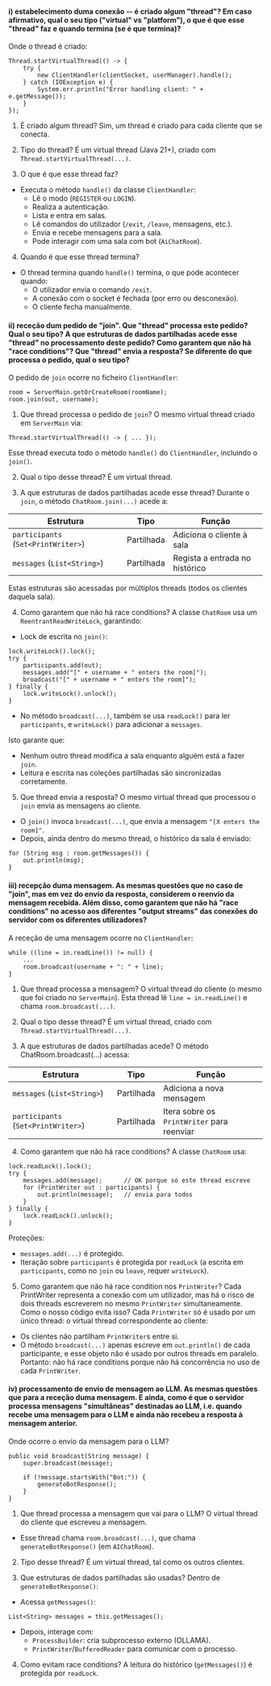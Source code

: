 #### i) estabelecimento duma conexão -- é criado algum "thread"? Em caso afirmativo, qual o seu tipo ("virtual" vs "platform"), o que é que esse "thread" faz e quando termina (se é que termina)?

Onde o thread é criado:
```
Thread.startVirtualThread(() -> {
    try {
        new ClientHandler(clientSocket, userManager).handle();
    } catch (IOException e) {
        System.err.println("Error handling client: " + e.getMessage());
    }
});
```
1. É criado algum thread?
Sim, um thread é criado para cada cliente que se conecta.

2. Tipo do thread?
É um virtual thread (Java 21+), criado com `Thread.startVirtualThread(...)`.

3. O que é que esse thread faz?
- Executa o método `handle()` da classe `ClientHandler`:
    - Lê o modo (`REGISTER` ou `LOGIN`).
    - Realiza a autenticação.
    - Lista e entra em salas.
    - Lê comandos do utilizador (`/exit`, `/leave`, mensagens, etc.).
    - Envia e recebe mensagens para a sala.
    - Pode interagir com uma sala com bot (`AiChatRoom`).

4. Quando é que esse thread termina?
- O thread termina quando `handle()` termina, o que pode acontecer quando:
    - O utilizador envia o comando `/exit`.
    - A conexão com o socket é fechada (por erro ou desconexão).
    - O cliente fecha manualmente.

#### ii) receção dum pedido de "join". Que "thread" processa este pedido? Qual o seu tipo? A que estruturas de dados partilhadas acede esse "thread" no processamento deste pedido? Como garantem que não há "race conditions"? Que "thread" envia a resposta? Se diferente do que processa o pedido, qual o seu tipo?

O pedido de `join` ocorre no ficheiro `ClientHandler`:
```
room = ServerMain.getOrCreateRoom(roomName);
room.join(out, username);
```
1. Que thread processa o pedido de `join`?
O mesmo virtual thread criado em `ServerMain` via:
```
Thread.startVirtualThread(() -> { ... });
```
Esse thread executa todo o método `handle()` do `ClientHandler`, incluindo o `join()`.

2. Qual o tipo desse thread?
É um virtual thread.

3. A que estruturas de dados partilhadas acede esse thread?
Durante o `join`, o método `ChatRoom.join(...)` acede a:

| Estrutura                           | Tipo       | Função                         |
| ----------------------------------- | ---------- | ------------------------------ |
| `participants` (`Set<PrintWriter>`) | Partilhada | Adiciona o cliente à sala      |
| `messages` (`List<String>`)         | Partilhada | Regista a entrada no histórico |

Estas estruturas são acessadas por múltiplos threads (todos os clientes daquela sala).

4. Como garantem que não há race conditions?
A classe `ChatRoom` usa um `ReentrantReadWriteLock`, garantindo:
- Lock de escrita no `join()`:
```
lock.writeLock().lock();
try {
    participants.add(out);
    messages.add("[" + username + " enters the room]");
    broadcast("[" + username + " enters the room]");
} finally {
    lock.writeLock().unlock();
}
```
- No método `broadcast(...)`, também se usa `readLock()` para ler `participants`, e `writeLock()` para adicionar a `messages`.

Isto garante que:
- Nenhum outro thread modifica a sala enquanto alguém está a fazer `join`.
- Leitura e escrita nas coleções partilhadas são sincronizadas corretamente.

5. Que thread envia a resposta?
O mesmo virtual thread que processou o `join` envia as mensagens ao cliente.
- O `join()` invoca `broadcast(...)`, que envia a mensagem `"[X enters the room]"`.
- Depois, ainda dentro do mesmo thread, o histórico da sala é enviado:
```
for (String msg : room.getMessages()) {
    out.println(msg);
}
```

#### iii) recepção duma mensagem. As mesmas questões que no caso de "join", mas em vez do envio da resposta, considerem o reenvio da mensagem recebida. Além disso, como garantem que não há "race conditions" no acesso aos diferentes "output streams" das conexões do servidor com os diferentes utilizadores?

A receção de uma mensagem ocorre no `ClientHandler`:
```
while ((line = in.readLine()) != null) {
    ...
    room.broadcast(username + ": " + line);
}
```

1. Que thread processa a mensagem?
O virtual thread do cliente (o mesmo que foi criado no `ServerMain`).
Esta thread lê `line = in.readLine()` e chama `room.broadcast(...)`.

2. Qual o tipo desse thread?
É um virtual thread, criado com `Thread.startVirtualThread(...)`.

3. A que estruturas de dados partilhadas acede?
O método ChatRoom.broadcast(...) acessa:

| Estrutura                           | Tipo       | Função                                     |
| ----------------------------------- | ---------- | ------------------------------------------ |
| `messages` (`List<String>`)         | Partilhada | Adiciona a nova mensagem                   |
| `participants` (`Set<PrintWriter>`) | Partilhada | Itera sobre os `PrintWriter` para reenviar |

4. Como garantem que não há race conditions?
A classe `ChatRoom` usa:
```
lock.readLock().lock();
try {
    messages.add(message);      // OK porque só este thread escreve
    for (PrintWriter out : participants) {
        out.println(message);   // envia para todos
    }
} finally {
    lock.readLock().unlock();
}
```
Proteções:
- `messages.add(...)` é protegido.
- Iteração sobre `participants` é protegida por `readLock` (a escrita em `participants`, como no `join` ou `leave`, requer `writeLock`).

5. Como garantem que não há race condition nos `PrintWriter`?
Cada PrintWriter representa a conexão com um utilizador, mas há o risco de dois threads escreverem no mesmo `PrintWriter` simultaneamente. Como o nosso código evita isso? Cada `PrintWriter` só é usado por um único thread: o virtual thread correspondente ao cliente:
- Os clientes não partilham `PrintWriter`s entre si.
- O método `broadcast(...)` apenas escreve em `out.println()` de cada participante, e esse objeto não é usado por outros threads em paralelo.
Portanto: não há race conditions porque não há concorrência no uso de cada `PrintWriter`.

#### iv) processamento de envio de mensagem ao LLM. As mesmas questões que para a receção duma mensagem. E ainda, como é que o servidor processa mensagens "simultâneas" destinadas ao LLM, i.e. quando recebe uma mensagem para o LLM e ainda não recebeu a resposta à mensagem anterior.

Onde ocorre o envio da mensagem para o LLM?
```
public void broadcast(String message) {
    super.broadcast(message);

    if (!message.startsWith("Bot:")) {
        generateBotResponse();
    }
}
```

1. Que thread processa a mensagem que vai para o LLM?
O virtual thread do cliente que escreveu a mensagem.
- Esse thread chama `room.broadcast(...)`, que chama `generateBotResponse()` (em `AIChatRoom`).

2. Tipo desse thread?
É um virtual thread, tal como os outros clientes.

3. Que estruturas de dados partilhadas são usadas?
Dentro de `generateBotResponse()`:
- Acessa `getMessages()`:
```
List<String> messages = this.getMessages();
```
- Depois, interage com: 
    - `ProcessBuilder`: cria subprocesso externo (OLLAMA).
    - `PrintWriter`/`BufferedReader` para comunicar com o processo.

4. Como evitam race conditions?
A leitura do histórico (`getMessages()`) é protegida por `readLock`.